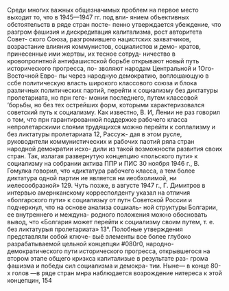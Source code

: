 Среди многих важных общезначимых проблем на
первое место выходит то, что в 1945—1947 гг. под вли-
янием объективных обстоятельств в ряде стран посте-
пенно утверждается убеждение, что разгром фашизия
и дискредитация калитализма, рост авторитета Совет-
ского Союза, разгромившего нацистских захватчиков,
возрастание влияния коммунистов, социалистов и демо-
кратов, принесенные ими жертвы, их тесное сотруд-
ничество в кровопролнтной антифашистской борьбе
открывают новый путь исторического прогресса, по-
зволяют народам Центральной и 1Ого-Восточной Евро-
пы через народную демократию, воплошающую в
ссбе политическую власть широкого классового союза
и блока различных политических партий, перейти к
социализму без диктатуры пролетариата, но прн геге-
монии последнего, путем классовой ‘борьбы, но без тех
острейших форм, которыми характеризовался советский
путь к социализму.
Как известно, В. И, Лении не раз говорил о том,
что прн гарантированной поддержке рабочего класса
непролетарскими слоями трудящихся можно перейти к
соплализму и без ликтатуры пролетариата 12, Рассуж-
дая в этом русле, руководнтели коммунистических и
рабочих паотий ряла стран народной демократии исхо-
дили из такой возможности развития своих стран.
Так, излагая развернутую концепцию «польского
пути» к социализму на собрании актива ППР и ПИС
30 ноября 1946 г., В. Гомулка говорил, что «диктатура
рабочего класса, а тем более диктатура одной партин
ие является ни иеобхолимой, ни иелесообразной» 129.
Чуть позже, в августе 1947 г., Г. Димитров в интервью
амернканскому корресполденту указал на отличия
«болгарского пути» к социализыу от путн Советской
России и подчеркнул, что на основе анализа сошиаль-
ной структуры Болгарии, ее внутреннего и междуна-
родного положения можно обосновать вывод, что
«Болгария может перейти к социализму своим путем,
т. е. без ликтатурыя пролетариата» 13°.
Полобные утверждения представляли собой ключе-
выё элементы все более глубоко разрабатываемой
цельной концепцяи #080г0, народно-демократического
пути исторического прогресса, открывшегося на втором
этапе общего кризкса капитализые в результате раз-
грома фашизма и победы сил социализма и демокра-
тии. Ныне— в конце 80-х голов —в ряде стран мнра
наблюдается возрождение нитереса к этой концепцин,
154
